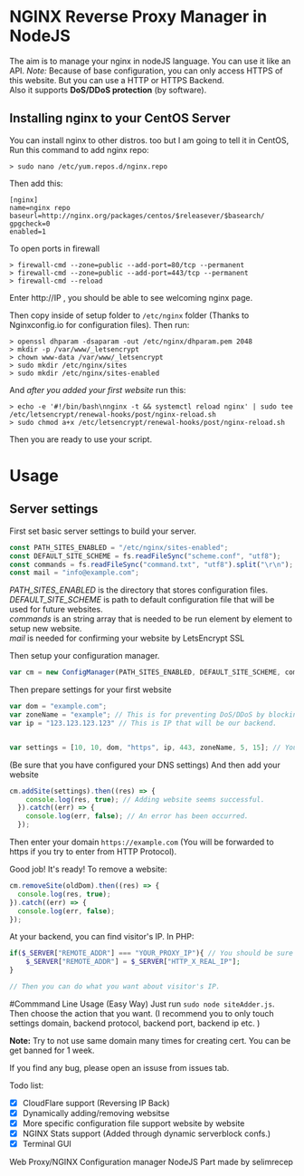 # NGINX Reverse Proxy Manager in NodeJS
The aim is to manage your nginx in nodeJS language. You can use it like an API. 
_Note:_ Because of base configuration, you can only access HTTPS of this website. But you can use a HTTP or HTTPS Backend.  
Also it supports **DoS/DDoS protection** (by software). 
## Installing nginx to your CentOS Server
You can install nginx to other distros. too but I am going to tell it in CentOS,
Run this command to add nginx repo: 
~~~shell
> sudo nano /etc/yum.repos.d/nginx.repo
~~~
Then add this:
~~~
[nginx]
name=nginx repo
baseurl=http://nginx.org/packages/centos/$releasever/$basearch/
gpgcheck=0
enabled=1
~~~

To open ports in firewall
~~~shell
> firewall-cmd --zone=public --add-port=80/tcp --permanent
> firewall-cmd --zone=public --add-port=443/tcp --permanent
> firewall-cmd --reload
~~~

Enter http://IP , you should be able to see welcoming nginx page.

Then copy inside of setup folder to `/etc/nginx` folder (Thanks to Nginxconfig.io for configuration files). Then run:
~~~shell
> openssl dhparam -dsaparam -out /etc/nginx/dhparam.pem 2048
> mkdir -p /var/www/_letsencrypt
> chown www-data /var/www/_letsencrypt
> sudo mkdir /etc/nginx/sites
> sudo mkdir /etc/nginx/sites-enabled
~~~

And _after you added your first website_ run this:
~~~shell
> echo -e '#!/bin/bash\nnginx -t && systemctl reload nginx' | sudo tee /etc/letsencrypt/renewal-hooks/post/nginx-reload.sh
> sudo chmod a+x /etc/letsencrypt/renewal-hooks/post/nginx-reload.sh
~~~

Then you are ready to use your script.

# Usage
## Server settings
First set basic server settings to build your server.
~~~javascript
const PATH_SITES_ENABLED = "/etc/nginx/sites-enabled";
const DEFAULT_SITE_SCHEME = fs.readFileSync("scheme.conf", "utf8");
const commands = fs.readFileSync("command.txt", "utf8").split("\r\n");
const mail = "info@example.com";
~~~
_PATH_SITES_ENABLED_ is the directory that stores configuration files.   
_DEFAULT_SITE_SCHEME_ is path to default configuration file that will be used for future websites.  
_commands_ is an string array that is needed to be run element by element to setup new website.  
_mail_ is needed for confirming your website by LetsEncrypt SSL  

Then setup your configuration manager.

~~~javascript
var cm = new ConfigManager(PATH_SITES_ENABLED, DEFAULT_SITE_SCHEME, commands, mail);
~~~

Then prepare settings for your first website
~~~javascript
var dom = "example.com";
var zoneName = "example"; // This is for preventing DoS/DDoS by blocking flood. Every domain should have different zoneName(s).
var ip = "123.123.123.123" // This is IP that will be our backend.


var settings = [10, 10, dom, "https", ip, 443, zoneName, 5, 15]; // You can be confused with these values. You will understand them while you are coding (JSDoc). And you can look into scheme.conf then compare the variable names and values.
~~~
(Be sure that you have configured your DNS settings)
And then add your website
 
~~~javascript
cm.addSite(settings).then((res) => {
    console.log(res, true); // Adding website seems successful. 
  }).catch((err) => {
    console.log(err, false); // An error has been occurred.
  });
~~~

Then enter your domain `https://example.com` (You will be forwarded to https if you try to enter from HTTP Protocol).

Good job! It's ready! To remove a website:

~~~javascript
cm.removeSite(oldDom).then((res) => {
  console.log(res, true);
}).catch((err) => {
  console.log(err, false);
});
~~~

At your backend, you can find visitor's IP. In PHP:

~~~php
if($_SERVER["REMOTE_ADDR"] === "YOUR_PROXY_IP"){ // You should be sure that client is requesting through proxy.
    $_SERVER["REMOTE_ADDR"] = $_SERVER["HTTP_X_REAL_IP"];
}

// Then you can do what you want about visitor's IP.
~~~

#Commmand Line Usage (Easy Way)
Just run `sudo node siteAdder.js`. Then choose the action that you want. (I recommend you to only touch settings domain, backend protocol, backend port, backend ip etc. )

**Note:** Try to not use same domain many times for creating cert. You can be get banned for 1 week.

If you find any bug, please open an issuse from issues tab. 

Todo list:
- [x] CloudFlare support (Reversing IP Back)
- [x] Dynamically adding/removing websitse
- [x] More specific configuration file support website by website
- [x] NGINX Stats support (Added through dynamic serverblock confs.)
- [x] Terminal GUI

Web Proxy/NGINX Configuration manager NodeJS Part made by selimrecep